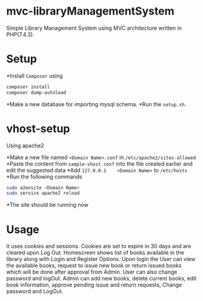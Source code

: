 # mvc-libraryManagementSystem
Simple Library Management System using MVC architecture written in PHP(7.4.3).

# Setup
*Install `Composer` using
```bash
composer install
composer dump-autoload
```

*Make a new database for importing mysql schema.
*Run the `setup.sh`.

# vhost-setup
Using apache2

*Make a new file named `<Domain Name>.conf` in `/etc/apache2/sites-allowed`
*Paste the content from `sample-vhost.conf` into the file created earlier and edit the suggested data
*Add `127.0.0.1    <Domain Name>` to `/etc/hosts` 
*Run the following commands 
```bash
sudo a2ensite <Domain Name>
sudo service apache2 reload
```
*The site should be running now

# Usage
It uses cookies and sessions. Cookies are set to expire in 30 days and are cleared upon Log Out.
Homescreen shows list of books available in the library along with Login and Register Options.
Upon login the User can view the available books, request to issue new book or return issued books which will be done after approval from Admin. User can also change password and logOut.
Admin can add new books, delete current books, edit book information, approve pending issue and return requests, Change password and LogOut.

